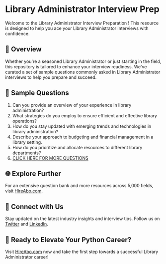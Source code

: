 # Library Administrator Interview Prep

Welcome to the Library Administrator Interview Preparation ! This resource is designed to help you ace your Library Administrator interviews with confidence.

## 🚀 Overview

Whether you're a seasoned Library Administrator or just starting in the field, this repository is tailored to enhance your interview readiness. We've curated a set of sample questions commonly asked in Library Administrator interviews to help you prepare and succeed.

## 📝 Sample Questions

1. Can you provide an overview of your experience in library administration?
2. What strategies do you employ to ensure efficient and effective library operations?
3. How do you stay updated with emerging trends and technologies in library administration?
4. Describe your approach to budgeting and financial management in a library setting.
5. How do you prioritize and allocate resources to different library departments?
6. [CLICK HERE FOR MORE QUESTIONS](https://hireabo.com/job/18_0_39/Library%20Administrator)

## 🌐 Explore Further

For an extensive question bank and more resources across 5,000 fields, visit [HireAbo.com](https://www.hireabo.com).

## 📱 Connect with Us

Stay updated on the latest industry insights and interview tips. Follow us on [Twitter](https://twitter.com/hireabo) and [LinkedIn](https://www.linkedin.com/in/hire-abo-3609972a8/).

## 🚀 Ready to Elevate Your Python Career?

Visit [HireAbo.com](https://www.hireabo.com) now and take the first step towards a successful Library Administrator career!